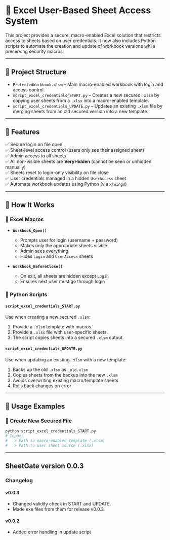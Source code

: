 # 🔐 Excel User-Based Sheet Access System

This project provides a secure, macro-enabled Excel solution that restricts access to sheets based on user credentials. It now also includes Python scripts to automate the creation and update of workbook versions while preserving security macros.

---

## 📁 Project Structure

- `ProtectedWorkbook.xlsm` – Main macro-enabled workbook with login and access control.
- `script_excel_credentials_START.py` – Creates a new secured `.xlsm` by copying user sheets from a `.xlsx` into a macro-enabled template.
- `script_excel_credentials_UPDATE.py` – Updates an existing `.xlsm` file by merging sheets from an old secured version into a new template.

---

## 🔑 Features

✅ Secure login on file open  
✅ Sheet-level access control (users only see their assigned sheet)  
✅ Admin access to all sheets  
✅ All non-visible sheets are **VeryHidden** (cannot be seen or unhidden manually)  
✅ Sheets reset to login-only visibility on file close  
✅ User credentials managed in a hidden `UserAccess` sheet  
✅ Automate workbook updates using Python (via `xlwings`)

---

## 🧠 How It Works

### 🔸 Excel Macros

- **`Workbook_Open()`**
  - Prompts user for login (username + password)
  - Makes only the appropriate sheets visible
  - Admin sees everything
  - Hides `Login` and `UserAccess` sheets

- **`Workbook_BeforeClose()`**
  - On exit, all sheets are hidden except `Login`
  - Ensures next user must go through login

### 🔸 Python Scripts

#### `script_excel_credentials_START.py`

Use when creating a new secured `.xlsm`:

1. Provide a `.xlsm` template with macros.
2. Provide a `.xlsx` file with user-specific sheets.
3. The script copies sheets into a secured `.xlsm` output.

#### `script_excel_credentials_UPDATE.py`

Use when updating an existing `.xlsm` with a new template:

1. Backs up the old `.xlsm` as `_old.xlsm`
2. Copies sheets from the backup into the new `.xlsm`
3. Avoids overwriting existing macro/template sheets
4. Rolls back changes on error

---

## 🧪 Usage Examples

### 🔹 Create New Secured File

```bash
python script_excel_credentials_START.py
# Input:
#   > Path to macro-enabled template (.xlsm)
#   > Path to user sheet source (.xlsx)
```

---

## SheetGate version 0.0.3

### Changelog

#### v0.0.3

- Changed validity check in START and UPDATE.
- Made exe files from them for release v0.0.3

#### v0.0.2

- Added error handling in update script
